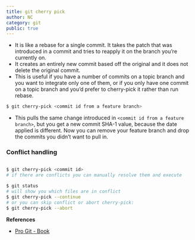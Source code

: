 ```yaml
---
title: git cherry pick
author: NC
category: git
public: true
---
```



- It is like a rebase for a single commit. It takes the patch that was introduced in a commit and tries to reapply it on the branch you’re currently on.
- It creates an entirely new commit based off the original and it does not delete the original commit.
- This is useful if you have a number of commits on a topic branch and you want to integrate only one of them, or if you only have one commit on a topic branch and you’d prefer to cherry-pick it rather than run rebase.

```sh
$ git cherry-pick <commit id from a feature branch>
```

- This pulls the same change introduced in `<commit id from a feature branch>`, but you get a new commit SHA-1 value, because the date applied is different. Now you can remove your feature branch and drop the commits you didn’t want to pull in.



### Conflict handling

```sh

$ git cherry-pick <commit id>
# if there are conflicts you can manually resolve them and execute

$ git status
# will show you which files are in conflict
$ git cherry-pick --continue
# or you can skip conflict or abort cherry-pick:
$ git cherry-pick --abort
```

**References**

- [Pro Git - Book](http://git-scm.com/book)
